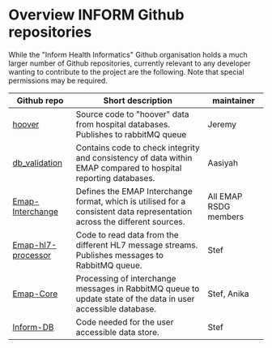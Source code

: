 # Overview INFORM Github repositories
 
While the "Inform Health Informatics" Github organisation holds a much larger number of Github repositories, currently 
relevant to any developer wanting to contribute to the project are the following. Note that special permissions may be 
required.

| Github repo | Short description | maintainer |
| ----- | ---- | ----|
| [hoover](https://github.com/inform-health-informatics/hoover) | Source code to "hoover" data from hospital databases. Publishes to rabbitMQ queue | Jeremy |
| [db_validation](https://github.com/inform-health-informatics/db_validation) | Contains code to check integrity and consistency of data within EMAP compared to hospital reporting databases. | Aasiyah |
| [Emap-Interchange](https://github.com/inform-health-informatics/Emap-Interchange) | Defines the EMAP Interchange format, which is utilised for a consistent data representation across the different sources. | All EMAP RSDG members |
| [Emap-hl7-processor](https://github.com/inform-health-informatics/emap-hl7-processor) | Code to read data from the different HL7 message streams. Publishes messages to RabbitMQ queue. | Stef |
| [Emap-Core](https://github.com/inform-health-informatics/Emap-Core) | Processing of interchange messages in RabbitMQ queue to update state of the data in user accessible database. | Stef, Anika |
| [Inform-DB](https://github.com/inform-health-informatics/Inform-DB) | Code needed for the user accessible data store. | Stef |